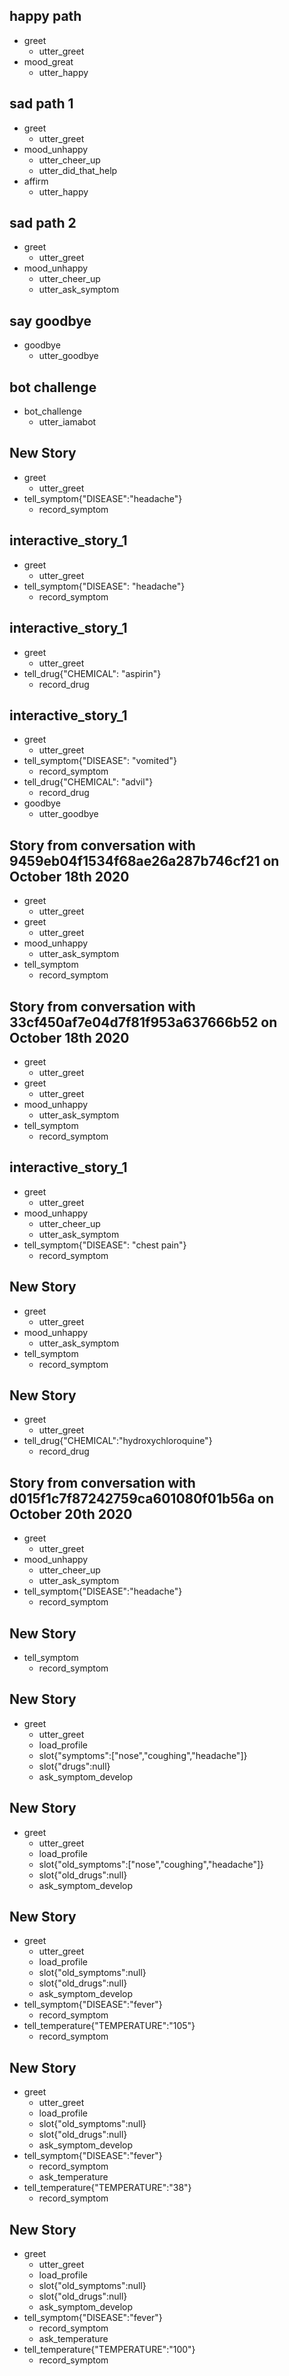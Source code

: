 ## happy path
* greet
  - utter_greet
* mood_great
  - utter_happy

## sad path 1
* greet
  - utter_greet
* mood_unhappy
  - utter_cheer_up
  - utter_did_that_help
* affirm
  - utter_happy

## sad path 2
* greet
  - utter_greet
* mood_unhappy
  - utter_cheer_up
  - utter_ask_symptom

## say goodbye
* goodbye
  - utter_goodbye

## bot challenge
* bot_challenge
  - utter_iamabot

## New Story

* greet
    - utter_greet
* tell_symptom{"DISEASE":"headache"}
    - record_symptom

## interactive_story_1
* greet
    - utter_greet
* tell_symptom{"DISEASE": "headache"}
    - record_symptom

## interactive_story_1
* greet
    - utter_greet
* tell_drug{"CHEMICAL": "aspirin"}
    - record_drug

## interactive_story_1
* greet
    - utter_greet
* tell_symptom{"DISEASE": "vomited"}
    - record_symptom
* tell_drug{"CHEMICAL": "advil"}
    - record_drug
* goodbye
    - utter_goodbye


## Story from conversation with 9459eb04f1534f68ae26a287b746cf21 on October 18th 2020

* greet
    - utter_greet
* greet
    - utter_greet
* mood_unhappy
    - utter_ask_symptom
* tell_symptom
    - record_symptom

## Story from conversation with 33cf450af7e04d7f81f953a637666b52 on October 18th 2020

* greet
    - utter_greet
* greet
    - utter_greet
* mood_unhappy
    - utter_ask_symptom
* tell_symptom
    - record_symptom

## interactive_story_1
* greet
    - utter_greet
* mood_unhappy
    - utter_cheer_up
    - utter_ask_symptom
* tell_symptom{"DISEASE": "chest pain"}
    - record_symptom

## New Story

* greet
    - utter_greet
* mood_unhappy
    - utter_ask_symptom
* tell_symptom
    - record_symptom

## New Story

* greet
    - utter_greet
* tell_drug{"CHEMICAL":"hydroxychloroquine"}
    - record_drug

## Story from conversation with d015f1c7f87242759ca601080f01b56a on October 20th 2020

* greet
    - utter_greet
* mood_unhappy
    - utter_cheer_up
    - utter_ask_symptom
* tell_symptom{"DISEASE":"headache"}
    - record_symptom

## New Story

* tell_symptom
    - record_symptom

## New Story

* greet
    - utter_greet
    - load_profile
    - slot{"symptoms":["nose","coughing","headache"]}
    - slot{"drugs":null}
    - ask_symptom_develop

## New Story

* greet
    - utter_greet
    - load_profile
    - slot{"old_symptoms":["nose","coughing","headache"]}
    - slot{"old_drugs":null}
    - ask_symptom_develop

## New Story

* greet
    - utter_greet
    - load_profile
    - slot{"old_symptoms":null}
    - slot{"old_drugs":null}
    - ask_symptom_develop
* tell_symptom{"DISEASE":"fever"}
    - record_symptom
* tell_temperature{"TEMPERATURE":"105"}
    - record_symptom

## New Story

* greet
    - utter_greet
    - load_profile
    - slot{"old_symptoms":null}
    - slot{"old_drugs":null}
    - ask_symptom_develop
* tell_symptom{"DISEASE":"fever"}
    - record_symptom
    - ask_temperature
* tell_temperature{"TEMPERATURE":"38"}
    - record_symptom

## New Story

* greet
    - utter_greet
    - load_profile
    - slot{"old_symptoms":null}
    - slot{"old_drugs":null}
    - ask_symptom_develop
* tell_symptom{"DISEASE":"fever"}
    - record_symptom
    - ask_temperature
* tell_temperature{"TEMPERATURE":"100"}
    - record_symptom
